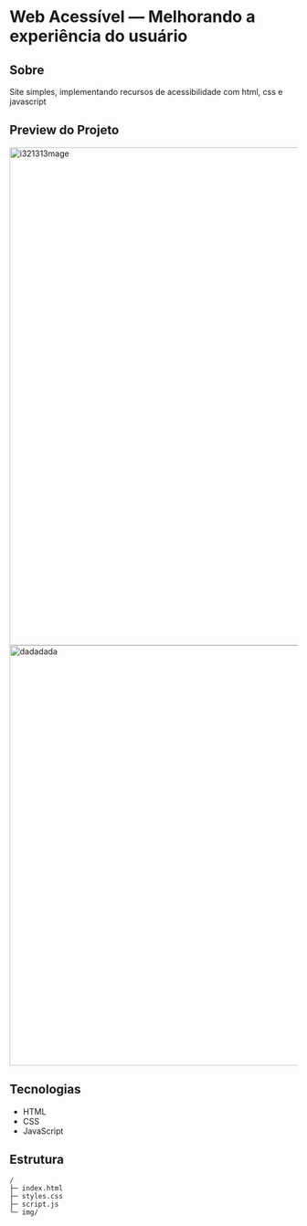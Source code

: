 # Web Acessível — Melhorando a experiência do usuário

## Sobre
Site simples, implementando recursos de acessibilidade com html, css e javascript

## Preview do Projeto
<img width="1374" height="872" alt="i321313mage" src="https://github.com/user-attachments/assets/869e282b-1985-4b5e-8c2c-88f767625a9f" />
<img width="1354" height="736" alt="dadadada" src="https://github.com/user-attachments/assets/30c26067-78e1-4033-8e22-0e321a3caa9e" />

## Tecnologias
- HTML
- CSS
- JavaScript

## Estrutura
```
/
├─ index.html
├─ styles.css
├─ script.js
└─ img/
```
